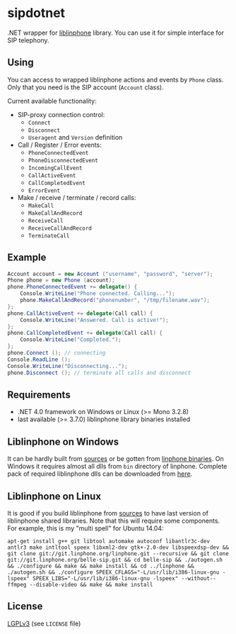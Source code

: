 sipdotnet
=========

.NET wrapper for [liblinphone][1] library. You can use it for simple interface for SIP telephony.

Using
-----

You can access to wrapped liblinphone actions and events by `Phone` class. Only that you need is the SIP account (`Account` class).

Current available functionality:

 - SIP-proxy connection control:
     - `Connect`
     - `Disconnect`
     - `Useragent` and `Version` definition
 - Call / Register / Error events:
     - `PhoneConnectedEvent`
     - `PhoneDisconnectedEvent`
     - `IncomingCallEvent`
     - `CallActiveEvent`
     - `CallCompletedEvent`
     - `ErrorEvent`
 - Make / receive / terminate / record calls:
     - `MakeCall`
     - `MakeCallAndRecord`
     - `ReceiveCall`
     - `ReceiveCallAndRecord`
     - `TerminateCall`

Example
-------
```cs
Account account = new Account ("username", "password", "server");
Phone phone = new Phone (account);
phone.PhoneConnectedEvent += delegate() {
	Console.WriteLine("Phone connected. Calling...");
	phone.MakeCallAndRecord("phonenumber", "/tmp/filename.wav");
};
phone.CallActiveEvent += delegate(Call call) {
	Console.WriteLine("Answered. Call is active!");
};
phone.CallCompletedEvent += delegate(Call call) {
	Console.WriteLine("Completed.");
};
phone.Connect (); // connecting
Console.ReadLine ();
Console.WriteLine("Disconnecting...");
phone.Disconnect (); // terminate all calls and disconnect
```
     
Requirements
------------

* .NET 4.0 framework on Windows or Linux (>= Mono 3.2.8)
* last available (>= 3.7.0) liblinphone library binaries installed

Liblinphone on Windows
----------------------
It can be hardly built from [sources][2] or be gotten from [linphone binaries][3]. On Windows it requires almost all dlls from `bin` directory of linphone. Complete pack of required liblinphone dlls can be downloaded from [here][4].

Liblinphone on Linux
--------------------
It is good if you build liblinphone from [sources][5] to have last version of liblinphone shared libraries. Note that this will require some components. For example, this is my "multi spell" for Ubuntu 14.04:

    apt-get install g++ git libtool automake autoconf libantlr3c-dev antlr3 make intltool speex libxml2-dev gtk+-2.0-dev libspeexdsp-dev && git clone git://git.linphone.org/linphone.git --recursive && git clone git://git.linphone.org/belle-sip.git && cd belle-sip && ./autogen.sh && ./configure && make && make install && cd ../linphone && ./autogen.sh && ./configure SPEEX_CFLAGS="-L/usr/lib/i386-linux-gnu -lspeex" SPEEX_LIBS="-L/usr/lib/i386-linux-gnu -lspeex" --without--ffmpeg --disable-video && make && make install

License
-------
[LGPLv3][6] (see `LICENSE` file)


  [1]: http://www.linphone.org/eng/documentation/dev/liblinphone-free-sip-voip-sdk.html
  [2]: http://www.linphone.org/eng/download/git.html
  [3]: http://www.linphone.org/eng/download/packages/
  [4]: https://mega.co.nz/#!4hIiFCIC!4RdkaxtRDMg-FisoT8L-4Asd7YEMuwFpfV_bZF0SX4c
  [5]: http://www.linphone.org/eng/download/git.html
  [6]: http://en.wikipedia.org/wiki/GNU_Lesser_General_Public_License
